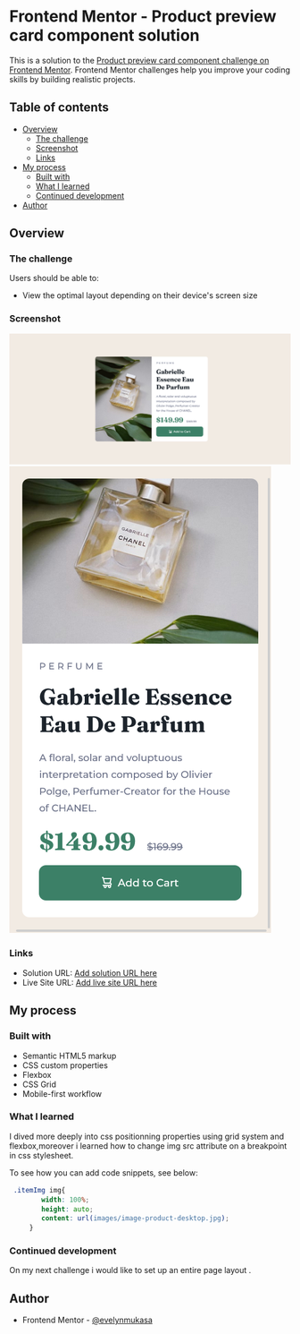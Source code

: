 # Frontend Mentor - Product preview card component solution

This is a solution to the [Product preview card component challenge on Frontend Mentor](https://www.frontendmentor.io/challenges/product-preview-card-component-GO7UmttRfa). Frontend Mentor challenges help you improve your coding skills by building realistic projects. 

## Table of contents

- [Overview](#overview)
  - [The challenge](#the-challenge)
  - [Screenshot](#screenshot)
  - [Links](#links)
- [My process](#my-process)
  - [Built with](#built-with)
  - [What I learned](#what-i-learned)
  - [Continued development](#continued-development)
- [Author](#author)


## Overview

### The challenge

Users should be able to:

- View the optimal layout depending on their device's screen size

### Screenshot

![](./ScreenShots/desktopPreview.png)
![](./ScreenShots/mobilePreview.png)


### Links

- Solution URL: [Add solution URL here](https://www.frontendmentor.io/solutions/this-is-a-product-card-component-templete-BD1eMxLMr6)
- Live Site URL: [Add live site URL here](https://product-preview-card-component-drab-five.vercel.app/)

## My process

### Built with

- Semantic HTML5 markup
- CSS custom properties
- Flexbox
- CSS Grid
- Mobile-first workflow


### What I learned

I dived more deeply into css positionning properties using grid system and flexbox,moreover i learned how to change img src attribute on a breakpoint in css stylesheet.

To see how you can add code snippets, see below:


```css
 .itemImg img{
        width: 100%;
        height: auto;
        content: url(images/image-product-desktop.jpg);
     }
```

### Continued development

On my next challenge i would like to set up an entire page layout .


## Author


- Frontend Mentor - [@evelynmukasa](https://www.frontendmentor.io/profile/evelynmukasa)


